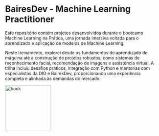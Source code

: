 # BairesDev - Machine Learning Practitioner  

Este repositório contém projetos desenvolvidos durante o bootcamp Machine Learning na Prática, uma jornada imersiva voltada para o aprendizado e aplicação de modelos de Machine Learning.

Neste treinamento, explorei desde os fundamentos do aprendizado de máquina até a construção de projetos robustos, como sistemas de reconhecimento facial, recomendação de imagens e assistência virtual. A trilha incluiu desafios práticos, integração com Python e mentorias com especialistas da DIO e BairesDev, proporcionando uma experiência completa e alinhada às demandas do mercado.

<img src="https://assets.dio.me/kCPUcBRKwIhY3--gHdSspiZWdpUXMS2UD0wXM7klMb4/f:webp/h:120/q:80/L3RyYWNrcy81NzQ0ODVlZS0xZTk1LTQzMjAtOThlYy1kMTUyZGQ4ZDk5YmQucG5n" title="book" width="150" />
